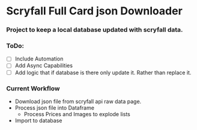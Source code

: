 # Scryfall Full Card json Downloader

### Project to keep a local database updated with scryfall data.

### ToDo:
- [ ] Include Automation
- [ ] Add Async Capabilities
- [ ] Add logic that if database is there only update it. Rather than replace it.

### Current Workflow
- Download json file from scryfall api raw data page.
- Process json file into Dataframe
    - Process Prices and Images to explode lists
- Import to database